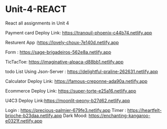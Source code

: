 # Unit-4-REACT
React all assignments  in Unit 4

Payment card Deploy Link: https://tranquil-phoenix-c44b74.netlify.app

Resturent App :https://lovely-choux-7e140d.netlify.app

Form : https://sage-brigadeiros-562e8a.netlify.app

TicTacToe: https://imaginative-alpaca-d88bb1.netlify.app

todo List Using Json-Server : https://delightful-praline-262631.netlify.app

Calculator Deploy Link: https://famous-creponne-ada90a.netlify.app

Ecommerce Deploy Link: https://super-torte-e25a16.netlify.app

U4C3 Deploy Link:https://moonlit-peony-b27d62.netlify.app

Login : https://precious-palmier-679fe3.netlify.app
Timer : https://heartfelt-brioche-b23daa.netlify.app
Dark Mood: https://enchanting-kangaroo-e0321f.netlify.app


